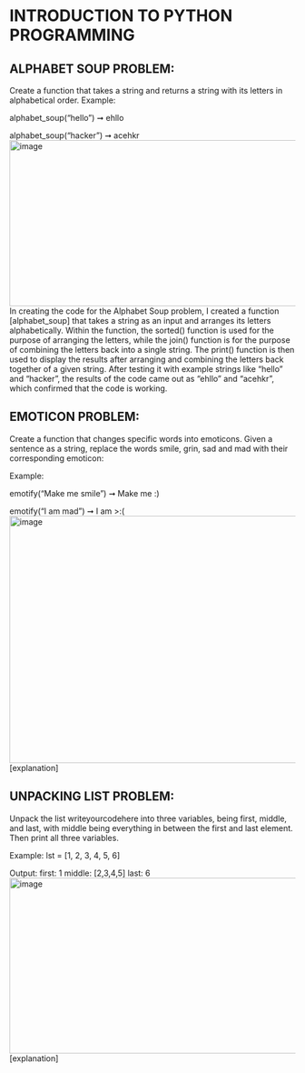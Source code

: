 # INTRODUCTION TO PYTHON PROGRAMMING
## ALPHABET SOUP PROBLEM: 
Create a function that takes a string and returns a string with its letters in alphabetical order.
Example:

alphabet_soup(“hello”) ➞ ehllo

alphabet_soup(“hacker”) ➞ acehkr
<img width="1141" height="292" alt="image" src="https://github.com/user-attachments/assets/c90a12eb-17de-4e35-b1d0-905847cbb013" />
In creating the code for the Alphabet Soup problem, I created a function [alphabet_soup] that takes a string as an input and arranges its letters alphabetically. Within the function, the sorted() function is used for the purpose of arranging the letters, while the join() function is for the purpose of combining the letters back into a single string. The print() function is then used to display the results after arranging and combining the letters back together of a given string. After testing it with example strings like “hello” and “hacker”, the results of the code came out as “ehllo” and “acehkr”, which confirmed that the code is working.

## EMOTICON PROBLEM: 
Create a function that changes specific words into emoticons. Given a sentence as a string, replace the words smile, grin, sad and mad with their corresponding emoticon:

Example:

emotify(“Make me smile”) ➞ Make me :)

emotify(“I am mad”) ➞ I am >:(
<img width="1028" height="435" alt="image" src="https://github.com/user-attachments/assets/b6050de5-2a3b-4d6e-97d2-a9d5ede6628c" />
[explanation]

## UNPACKING LIST PROBLEM:
Unpack the list writeyourcodehere into three variables, being first, middle, and last, with middle being everything in between the first and last element. Then print all three variables.

Example: lst = [1, 2, 3, 4, 5, 6]

Output: first: 1 middle: [2,3,4,5] last: 6
<img width="1138" height="309" alt="image" src="https://github.com/user-attachments/assets/a96903e1-843a-4cb4-a60d-2186c39d160f" />
[explanation]
